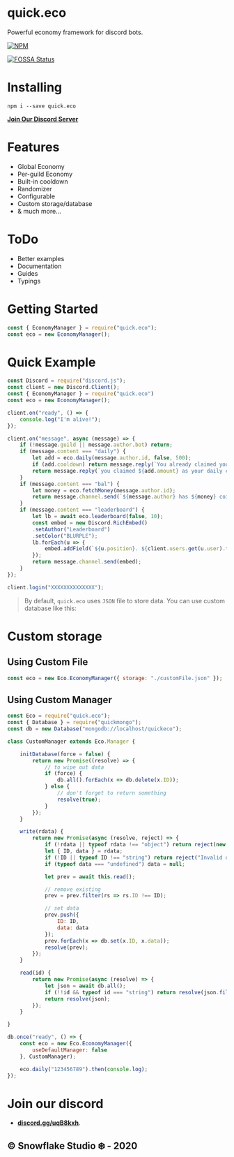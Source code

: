 # quick.eco
Powerful economy framework for discord bots.

[![NPM](https://nodei.co/npm/quick.eco.png?downloads=true&downloadRank=true&stars=true)](https://nodei.co/npm/quick.eco/)

[![FOSSA Status](https://app.fossa.io/api/projects/git%2Bgithub.com%2FINEX07%2Fquick.eco.svg?type=shield)](https://app.fossa.io/projects/git%2Bgithub.com%2FINEX07%2Fquick.eco?ref=badge_shield)


# Installing
`npm i --save quick.eco`

**[Join Our Discord Server](https://discord.gg/uqB8kxh)**

# Features
- Global Economy
- Per-guild Economy
- Built-in cooldown
- Randomizer
- Configurable
- Custom storage/database
- & much more...

# ToDo
- Better examples
- Documentation
- Guides
- Typings

# Getting Started

```js
const { EconomyManager } = require("quick.eco");
const eco = new EconomyManager();
```

# Quick Example

```js
const Discord = require("discord.js");
const client = new Discord.Client();
const { EconomyManager } = require("quick.eco")
const eco = new EconomyManager();

client.on("ready", () => {
    console.log("I'm alive!");
});

client.on("message", async (message) => {
    if (!message.guild || message.author.bot) return;
    if (message.content === "daily") {
        let add = eco.daily(message.author.id, false, 500);
        if (add.cooldown) return message.reply(`You already claimed your daily coins. Come back after ${add.time.days} days, ${add.time.hours} hours, ${add.time.minutes} minutes & ${add.time.seconds} seconds.`);
        return message.reply(`you claimed ${add.amount} as your daily coins and now you have total ${add.money} coins.`);
    }
    if (message.content === "bal") {
        let money = eco.fetchMoney(message.author.id);
        return message.channel.send(`${message.author} has ${money} coins.`);
    }
    if (message.content === "leaderboard") {
        let lb = await eco.leaderboard(false, 10);
        const embed = new Discord.RichEmbed()
        .setAuthor("Leaderboard")
        .setColor("BLURPLE");
        lb.forEach(u => {
            embed.addField(`${u.position}. ${client.users.get(u.user).tag}`, `Money: ${u.money} 💸`);
        });
        return message.channel.send(embed);
    }
});

client.login("XXXXXXXXXXXXXX");

```

> By default, `quick.eco` uses `JSON` file to store data. You can use custom database like this:

# Custom storage
## Using Custom File

```js
const eco = new Eco.EconomyManager({ storage: "./customFile.json" });

```

## Using Custom Manager

```js
const Eco = require("quick.eco");
const { Database } = require("quickmongo");
const db = new Database("mongodb://localhost/quickeco");

class CustomManager extends Eco.Manager {

    initDatabase(force = false) {
        return new Promise((resolve) => {
            // to wipe out data
            if (force) {
                db.all().forEach(x => db.delete(x.ID));
            } else {
                // don't forget to return something
                resolve(true);
            }
        });
    }

    write(rdata) {
        return new Promise(async (resolve, reject) => {
            if (!rdata || typeof rdata !== "object") return reject(new Error("Invalid data"));
            let { ID, data } = rdata;
            if (!ID || typeof ID !== "string") return reject("Invalid data id!");
            if (typeof data === "undefined") data = null;

            let prev = await this.read();

            // remove existing
            prev = prev.filter(rs => rs.ID !== ID);

            // set data
            prev.push({
                ID: ID,
                data: data
            });
            prev.forEach(x => db.set(x.ID, x.data));
            resolve(prev);
        });
    }

    read(id) {
        return new Promise(async (resolve) => {
            let json = await db.all();
            if (!!id && typeof id === "string") return resolve(json.filter(x => x.ID === id) || null);
            return resolve(json);
        });
    }

}

db.once("ready", () => {
    const eco = new Eco.EconomyManager({
        useDefaultManager: false
    }, CustomManager);

    eco.daily("123456789").then(console.log);
});
```

# Join our discord
- **[discord.gg/uqB8kxh](https://discord.gg/uqB8kxh)**.

## © Snowflake Studio ❄️ - 2020

